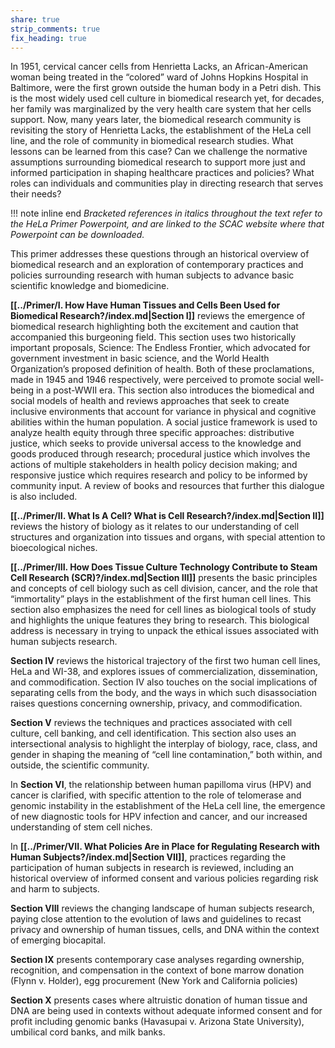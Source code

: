 ```yaml
---
share: true
strip_comments: true
fix_heading: true
---
```

In 1951, cervical cancer cells from Henrietta Lacks, an African-American woman being treated in the “colored” ward of Johns Hopkins Hospital in Baltimore, were the first grown outside the human body in a Petri dish. This is the most widely used cell culture in biomedical research yet, for decades, her family was marginalized by the very health care system that her cells support. Now, many years later, the biomedical research community is revisiting the story of Henrietta Lacks, the establishment of the HeLa cell line, and the role of community in biomedical research studies. What lessons can be learned from this case? Can we challenge the normative assumptions surrounding biomedical research to support more just and informed participation in shaping healthcare practices and policies? What roles can individuals and communities play in directing research that serves their needs?

!!! note inline end
	*Bracketed references in italics throughout the text refer to the HeLa Primer Powerpoint, and are linked to the SCAC website where that Powerpoint can be downloaded.*

This primer addresses these questions through an historical overview of biomedical research and an exploration of contemporary practices and policies surrounding research with human subjects to advance basic scientific knowledge and biomedicine.

**[[../Primer/I. How Have Human Tissues and Cells Been Used for Biomedical Research?/index.md|Section I]]** reviews the emergence of biomedical research highlighting both the excitement and caution that accompanied this burgeoning field. This section uses two historically important proposals, Science: The Endless Frontier, which advocated for government investment in basic science, and the World Health Organization’s proposed definition of health. Both of these proclamations, made in 1945 and 1946 respectively, were perceived to promote social well-being in a post-WWII era. This section also introduces the biomedical and social models of health and reviews approaches that seek to create inclusive environments that account for variance in physical and cognitive abilities within the human population. A social justice framework is used to analyze health equity through three specific approaches: distributive justice, which seeks to provide universal access to the knowledge and goods produced through research; procedural justice which involves the actions of multiple stakeholders in health policy decision making; and responsive justice which requires research and policy to be informed by community input. A review of books and resources that further this dialogue is also included.

**[[../Primer/II. What Is A Cell? What is Cell Research?/index.md|Section II]]** reviews the history of biology as it relates to our understanding of cell structures and organization into tissues and organs, with special attention to bioecological niches.

**[[../Primer/III. How Does Tissue Culture Technology Contribute to Steam Cell Research (SCR)?/index.md|Section III]]** presents the basic principles and concepts of cell biology such as cell division, cancer, and the role that “immortality” plays in the establishment of the first human cell lines. This section also emphasizes the need for cell lines as biological tools of study and highlights the unique features they bring to research. This biological address is necessary in trying to unpack the ethical issues associated with human subjects research.

**Section IV** reviews the historical trajectory of the first two human cell lines, HeLa and WI-38, and explores issues of commercialization, dissemination, and commodification. Section IV also touches on the social implications of separating cells from the body, and the ways in which such disassociation raises questions concerning ownership, privacy, and commodification.

**Section V** reviews the techniques and practices associated with cell culture, cell banking, and cell identification. This section also uses an intersectional analysis to highlight the interplay of biology, race, class, and gender in shaping the meaning of “cell line contamination,” both within, and outside, the scientific community.

In **Section VI**, the relationship between human papilloma virus (HPV) and cancer is clarified, with specific attention to the role of telomerase and genomic instability in the establishment of the HeLa cell line, the emergence of new diagnostic tools for HPV infection and cancer, and our increased understanding of stem cell niches.

In **[[../Primer/VII. What Policies Are in Place for Regulating Research with Human Subjects?/index.md|Section VII]]**, practices regarding the participation of human subjects in research is reviewed, including an historical overview of informed consent and various policies regarding risk and harm to subjects.

**Section VIII** reviews the changing landscape of human subjects research, paying close attention to the evolution of laws and guidelines to recast privacy and ownership of human tissues, cells, and DNA within the context of emerging biocapital.

**Section IX** presents contemporary case analyses regarding ownership, recognition, and compensation in the context of bone marrow donation (Flynn v. Holder), egg procurement (New York and California policies)

**Section X** presents cases where altruistic donation of human tissue and DNA are being used in contexts without adequate informed consent and for profit including genomic banks (Havasupai v. Arizona State University), umbilical cord banks, and milk banks.
